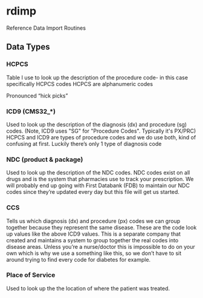 # rdimp
Reference Data Import Routines

## Data Types

### HCPCS
Table I use to look up the description of the procedure code- in this case specifically HCPCS codes
HCPCS are alphanumeric codes

Pronounced “hick picks”

### ICD9 (CMS32_*)

Used to look up the description of the diagnosis (dx) and procedure (sg) codes. (Note, ICD9 uses "SG" for "Procedure Codes". Typically it's PX/PRC)
HCPCS and ICD9 are types of procedure codes and we do use both, kind of confusing at first. Luckily there’s only 1 type of diagnosis code

### NDC (product & package)

Used to look up the description of the NDC codes. NDC codes exist on all drugs and is the system that pharmacies use to track your prescription. We will probably end up going with First Databank (FDB) to maintain our NDC codes since they’re updated every day but this file will get us started.

### CCS

Tells us which diagnosis (dx) and procedure (px) codes we can group together because they represent the same disease. These are the code look up values like the above ICD9 values. This is a separate company that created and maintains a system to group together the real codes into disease areas. Unless you’re a nurse/doctor this is impossible to do on your own which is why we use a something like this, so we don’t have to sit around trying to find every code for diabetes for example.

### Place of Service

Used to look up the the location of where the patient was treated.
